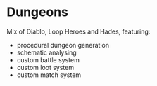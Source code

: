# Dungeons
Mix of Diablo, Loop Heroes and Hades, featuring:
- procedural dungeon generation
- schematic analysing
- custom battle system
- custom loot system
- custom match system
